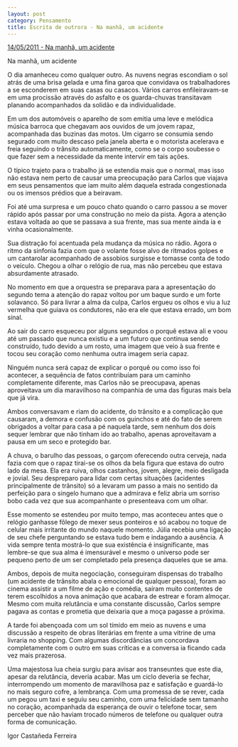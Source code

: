 ```yaml
---
layout: post
category: Pensamento
title: Escrita de outrora - Na manhã, um acidente
---
```


[14/05/2011 - Na manhã, um acidente](https://www.recantodasletras.com.br/contos-de-amor/2970284)

Na manhã, um acidente

O dia amanheceu como qualquer outro.
As nuvens negras escondiam o sol atrás de uma brisa gelada e uma fina garoa que convidava os trabalhadores a 
se esconderem em suas casas ou casacos.
Vários carros enfileiravam-se em uma procissão através do asfalto e os guarda-chuvas transitavam planando acompanhados
da solidão e da individualidade.

Em um dos automóveis o aparelho de som emitia uma leve e melódica música barroca que chegavam aos ouvidos de um jovem rapaz,
acompanhada das buzinas das motos.
Um cigarro se consumia sendo segurado com muito descaso pela janela aberta e o motorista acelerava e
freia seguindo o trânsito automaticamente,
como se o corpo soubesse o que fazer sem a necessidade da mente intervir em tais ações.

O típico trajeto para o trabalho já se estendia mais que o normal, mas isso não estava nem perto de causar 
uma preocupação para Carlos que viajava em seus pensamentos que iam muito além daquela estrada congestionada 
ou os imensos prédios que a beiravam.

Foi até uma surpresa e um pouco chato quando o carro passou a se mover rápido após passar por uma construção no meio da pista.
Agora a atenção estava voltada ao que se passava a sua frente, mas sua mente ainda ia e vinha ocasionalmente.

Sua distração foi acentuada pela mudança da música no rádio. Agora o ritmo da sinfonia fazia com que o volante fosse 
alvo de ritmados golpes e um cantarolar acompanhado de assobios surgisse e tomasse conta de todo o veículo.
Chegou a olhar o relógio de rua, mas não percebeu que estava absurdamente atrasado.

No momento em que a orquestra se preparava para a apresentação do segundo tema a atenção do rapaz voltou por um baque surdo
e um forte solavanco. Só para livrar a alma da culpa, Carlos ergueu os olhos e viu a luz vermelha que guiava os condutores, 
não era ele que estava errado, um bom sinal.

Ao sair do carro esqueceu por alguns segundos o porquê estava ali e voou até um passado que nunca existiu e 
a um futuro que continua sendo construído, tudo devido a um rosto, uma imagem que veio à sua frente 
e tocou seu coração como nenhuma outra imagem seria capaz.

Ninguém nunca será capaz de explicar o porquê ou como isso foi acontecer, 
a sequência de fatos contribuíam para um caminho completamente diferente, mas Carlos não se preocupava, 
apenas aproveitava um dia maravilhoso na companhia de uma das figuras mais bela que já vira.

Ambos conversavam e riam do acidente, do trânsito e a complicação que causaram, a demora e confusão com os guinchos e 
até do fato de serem obrigados a voltar para casa a pé naquela tarde, 
sem nenhum dos dois sequer lembrar que não tinham ido ao trabalho, apenas aproveitavam a pausa em um seco e protegido bar.

A chuva, o barulho das pessoas, o garçom oferecendo outra cerveja, nada fazia com que o rapaz tirai-se os olhos da bela 
figura que estava do outro lado da mesa. Ela era ruiva, olhos castanhos, jovem, alegre, meio desligada e jovial. 
Seu despreparo para lidar com certas situações (acidentes principalmente de trânsito) só a levaram um passo a mais 
no sentido da perfeição para o singelo humano que a admirava e feliz abria um sorriso bobo cada vez que sua acompanhante 
o presenteava com um olhar.

Esse momento se estendeu por muito tempo, mas aconteceu antes que o relógio ganhasse fôlego de mexer seus ponteiros e
só acabou no toque de celular mais irritante do mundo naquele momento. 
Júlia recebia uma ligação de seu chefe perguntando se estava tudo bem e indagando a ausência. 
A vida sempre tenta mostrá-lo que sua existência é insignificante, 
mas lembre-se que sua alma é imensurável e mesmo o universo pode ser pequeno perto de um ser completado pela presença 
daqueles que se ama.

Ambos, depois de muita negociação, conseguiram dispensas do trabalho (um acidente de trânsito abala o emocional de qualquer pessoa), 
foram ao cinema assistir a um filme de ação e comédia, 
saíram muito contentes de terem escolhidos a nova animação que acabara de estrear e foram almoçar. 
Mesmo com muita relutância e uma constante discussão, 
Carlos sempre pagava as contas e prometia que deixaria que a moça pagasse a próxima.

A tarde foi abençoada com um sol tímido em meio as nuvens e uma discussão a respeito de obras literárias em frente a 
uma vitrine de uma livraria no shopping. Com algumas discordâncias um concordava completamente com o outro em suas críticas 
e a conversa ia ficando cada vez mais prazerosa.

Uma majestosa lua cheia surgiu para avisar aos transeuntes que este dia, apesar da relutância, deveria acabar. 
Mas um ciclo deveria se fechar, interrompendo um momento de maravilhosa paz e satisfação e guardá-lo no mais seguro cofre, 
a lembrança. Com uma promessa de se rever, cada um pegou um taxi e seguiu seu caminho, com uma felicidade sem tamanho no coração, 
acompanhada da esperança de ouvir o telefone tocar, 
sem perceber que não haviam trocado números de telefone ou qualquer outra forma de comunicação.

Igor Castañeda Ferreira
